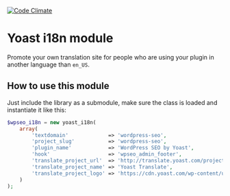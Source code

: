 [![Code Climate](https://codeclimate.com/github/Yoast/i18n-module/badges/gpa.svg)](https://codeclimate.com/github/Yoast/i18n-module)

# Yoast i18n module
Promote your own translation site for people who are using your plugin in another language than `en_US`. 

## How to use this module
Just include the library as a submodule, make sure the class is loaded and instantiate it like this:

```php
$wpseo_i18n = new yoast_i18n(
	array(
		'textdomain'             => 'wordpress-seo',
		'project_slug'           => 'wordpress-seo',
		'plugin_name'            => 'WordPress SEO by Yoast',
		'hook'                   => 'wpseo_admin_footer',
		'translate_project_url'  => 'http://translate.yoast.com/projects#utm_source=plugin&utm_medium=promo-box&utm_campaign=i18n-promo',
		'translate_project_name' => 'Yoast Translate',
		'translate_project_logo' => 'https://cdn.yoast.com/wp-content/uploads/i18n-images/Yoast_Translate.svg',
	)
);
```

